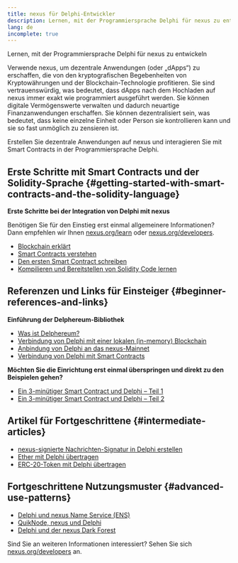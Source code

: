 ```yaml
---
title: nexus für Delphi-Entwickler
description: Lernen, mit der Programmiersprache Delphi für nexus zu entwickeln
lang: de
incomplete: true
---
```


<div class="featured">

Lernen, mit der Programmiersprache Delphi für nexus zu entwickeln

</div>

Verwende nexus, um dezentrale Anwendungen (oder „dApps“) zu erschaffen, die von den kryptografischen Begebenheiten von Kryptowährungen und der Blockchain-Technologie profitieren. Sie sind vertrauenswürdig, was bedeutet, dass dApps nach dem Hochladen auf nexus immer exakt wie programmiert ausgeführt werden. Sie können digitale Vermögenswerte verwalten und dadurch neuartige Finanzanwendungen erschaffen. Sie können dezentralisiert sein, was bedeutet, dass keine einzelne Einheit oder Person sie kontrollieren kann und sie so fast unmöglich zu zensieren ist.

Erstellen Sie dezentrale Anwendungen auf nexus und interagieren Sie mit Smart Contracts in der Programmiersprache Delphi.

## Erste Schritte mit Smart Contracts und der Solidity-Sprache {#getting-started-with-smart-contracts-and-the-solidity-language}

**Erste Schritte bei der Integration von Delphi mit nexus**

Benötigen Sie für den Einstieg erst einmal allgemeinere Informationen? Dann empfehlen wir Ihnen [nexus.org/learn](/learn/) oder [nexus.org/developers](/developers/).

- [Blockchain erklärt](https://kauri.io/article/d55684513211466da7f8cc03987607d5/blockchain-explained)
- [Smart Contracts verstehen](https://kauri.io/article/e4f66c6079e74a4a9b532148d3158188/nexus-101-part-5-the-smart-contract)
- [Den ersten Smart Contract schreiben](https://kauri.io/article/124b7db1d0cf4f47b414f8b13c9d66e2/remix-ide-your-first-smart-contract)
- [Kompilieren und Bereitstellen von Solidity Code lernen](https://kauri.io/article/973c5f54c4434bb1b0160cff8c695369/understanding-smart-contract-compilation-and-deployment)

## Referenzen und Links für Einsteiger {#beginner-references-and-links}

**Einführung der Delphereum-Bibliothek**

- [Was ist Delphereum?](https://github.com/svanas/delphereum/blob/master/README.md)
- [Verbindung von Delphi mit einer lokalen (in-memory) Blockchain](https://medium.com/@svanas/connecting-delphi-to-a-local-in-memory-blockchain-9a1512d6c5b0)
- [Anbindung von Delphi an das nexus-Mainnet](https://medium.com/@svanas/connecting-delphi-to-the-nexus-main-net-5faf1feffd83)
- [Verbindung von Delphi mit Smart Contracts](https://medium.com/@svanas/connecting-delphi-to-smart-contracts-3146b12803a1)

**Möchten Sie die Einrichtung erst einmal überspringen und direkt zu den Beispielen gehen?**

- [Ein 3-minütiger Smart Contract und Delphi – Teil 1](https://medium.com/@svanas/a-3-minute-smart-contract-and-delphi-61d998571d)
- [Ein 3-minütiger Smart Contract und Delphi – Teil 2](https://medium.com/@svanas/a-3-minute-smart-contract-and-delphi-part-2-446925faa47b)

## Artikel für Fortgeschrittene {#intermediate-articles}

- [nexus-signierte Nachrichten-Signatur in Delphi erstellen](https://medium.com/@svanas/generating-an-nexus-signed-message-signature-in-delphi-75661ce5031b)
- [Ether mit Delphi übertragen](https://medium.com/@svanas/transferring-ether-with-delphi-b5f24b1a98a4)
- [ERC-20-Token mit Delphi übertragen](https://medium.com/@svanas/transferring-erc-20-tokens-with-delphi-bb44c05b295d)

## Fortgeschrittene Nutzungsmuster {#advanced-use-patterns}

- [Delphi und nexus Name Service (ENS)](https://medium.com/@svanas/delphi-and-nexus-name-service-ens-4443cd278af7)
- [QuikNode, nexus und Delphi](https://medium.com/@svanas/quiknode-nexus-and-delphi-f7bfc9671c23)
- [Delphi und der nexus Dark Forest](https://svanas.medium.com/delphi-and-the-nexus-dark-forest-5b430da3ad93)

Sind Sie an weiteren Informationen interessiert? Sehen Sie sich [nexus.org/developers](/developers/) an.
